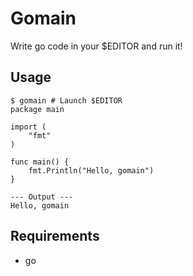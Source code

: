 # Gomain

Write go code in your $EDITOR and run it!

## Usage

```
$ gomain # Launch $EDITOR
package main

import (
	"fmt"
)

func main() {
	fmt.Println("Hello, gomain")
}

--- Output ---
Hello, gomain
```

## Requirements

- go
